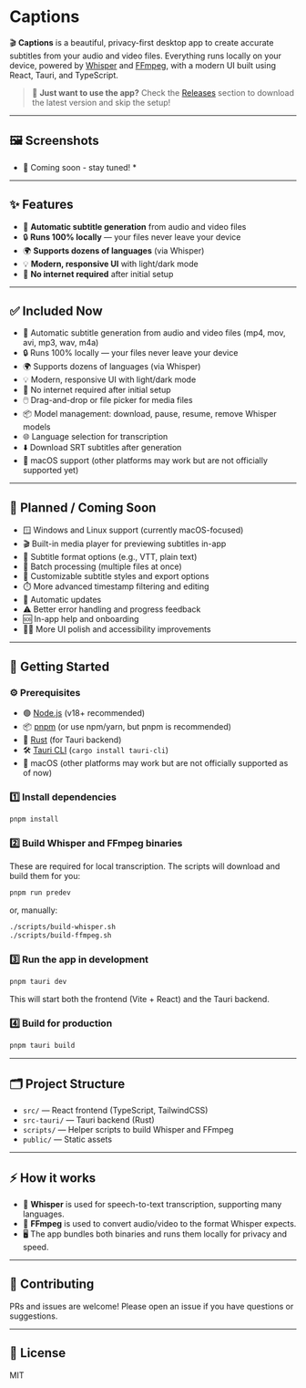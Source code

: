 # Captions

🎬 **Captions** is a beautiful, privacy-first desktop app to create accurate subtitles from your audio and video files. Everything runs locally on your device, powered by [Whisper](https://github.com/openai/whisper) and [FFmpeg](https://ffmpeg.org/), with a modern UI built using React, Tauri, and TypeScript.

> 🚀 **Just want to use the app?** Check the [Releases](https://github.com/yourusername/yourrepo/releases) section to download the latest version and skip the setup!

---

## 🖼️ Screenshots

* 📸 Coming soon - stay tuned! *

---

## ✨ Features

- 📝 **Automatic subtitle generation** from audio and video files
- 🔒 **Runs 100% locally** — your files never leave your device
- 🌍 **Supports dozens of languages** (via Whisper)
- 💡 **Modern, responsive UI** with light/dark mode
- 🚫 **No internet required** after initial setup

---

## ✅ Included Now

- 📝 Automatic subtitle generation from audio and video files (mp4, mov, avi, mp3, wav, m4a)
- 🔒 Runs 100% locally — your files never leave your device
- 🌍 Supports dozens of languages (via Whisper)
- 💡 Modern, responsive UI with light/dark mode
- 🚫 No internet required after initial setup
- 🖱️ Drag-and-drop or file picker for media files
- 📦 Model management: download, pause, resume, remove Whisper models
- 🌐 Language selection for transcription
- ⬇️ Download SRT subtitles after generation
- 🍏 macOS support (other platforms may work but are not officially supported yet)

---

## 🚧 Planned / Coming Soon

- 🪟 Windows and Linux support (currently macOS-focused)
- 🎬 Built-in media player for previewing subtitles in-app
- 📝 Subtitle format options (e.g., VTT, plain text)
- 📁 Batch processing (multiple files at once)
- 🎨 Customizable subtitle styles and export options
- ⏱️ More advanced timestamp filtering and editing
- 🔄 Automatic updates
- ⚠️ Better error handling and progress feedback
- 🆘 In-app help and onboarding
- 🧑‍🦽 More UI polish and accessibility improvements

---

## 🚀 Getting Started

### ⚙️ Prerequisites

- 🟢 [Node.js](https://nodejs.org/) (v18+ recommended)
- 📦 [pnpm](https://pnpm.io/) (or use npm/yarn, but pnpm is recommended)
- 🦀 [Rust](https://www.rust-lang.org/tools/install) (for Tauri backend)
- 🛠️ [Tauri CLI](https://tauri.app/v2/guides/getting-started/prerequisites/) (`cargo install tauri-cli`)
- 🍏 macOS (other platforms may work but are not officially supported as of now)

### 1️⃣ Install dependencies

```bash
pnpm install
```

### 2️⃣ Build Whisper and FFmpeg binaries

These are required for local transcription. The scripts will download and build them for you:

```bash
pnpm run predev
```
or, manually:
```bash
./scripts/build-whisper.sh
./scripts/build-ffmpeg.sh
```

### 3️⃣ Run the app in development

```bash
pnpm tauri dev
```

This will start both the frontend (Vite + React) and the Tauri backend.

### 4️⃣ Build for production

```bash
pnpm tauri build
```

---

## 🗂️ Project Structure

- `src/` — React frontend (TypeScript, TailwindCSS)
- `src-tauri/` — Tauri backend (Rust)
- `scripts/` — Helper scripts to build Whisper and FFmpeg
- `public/` — Static assets

---

## ⚡ How it works

- 🤖 **Whisper** is used for speech-to-text transcription, supporting many languages.
- 🎵 **FFmpeg** is used to convert audio/video to the format Whisper expects.
- 🖥️ The app bundles both binaries and runs them locally for privacy and speed.

---

## 🤝 Contributing

PRs and issues are welcome! Please open an issue if you have questions or suggestions.

---

## 📄 License

MIT
